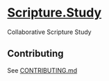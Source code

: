 # [Scripture.Study](https://scripture.study/)

Collaborative Scripture Study

## Contributing

See [CONTRIBUTING.md](CONTRIBUTING.md)
